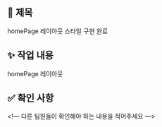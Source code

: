 ## 📌 제목

homePage 레이아웃 스타일 구현 완료

## ✨ 작업 내용

homePage 레이아웃

## ✅ 확인 사항

<!— 다른 팀원들이 확인해야 하는 내용을 적어주세요 —>
